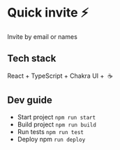 # Quick invite ⚡️

Invite by email or names

## Tech stack

React + TypeScript + Chakra UI +  ☕️

## Dev guide 

* Start project `npm run start`
* Build project `npm run build`
* Run tests `npm run test`
* Deploy npm `run deploy`
